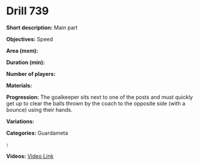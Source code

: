 # Drill 739

**Short description:**
Main part

**Objectives:**
Speed

**Area (mxm):**


**Duration (min):**


**Number of players:**


**Materials:**


**Progression:**
The goalkeeper sits next to one of the posts and must quickly get up to clear the balls thrown by the coach to the opposite side (with a bounce) using their hands.

**Variations:**


**Categories:**
Guardameta

**:**


**Videos:**
[Video Link](https://www.youtube.com/embed/Crluj29KYSo)

